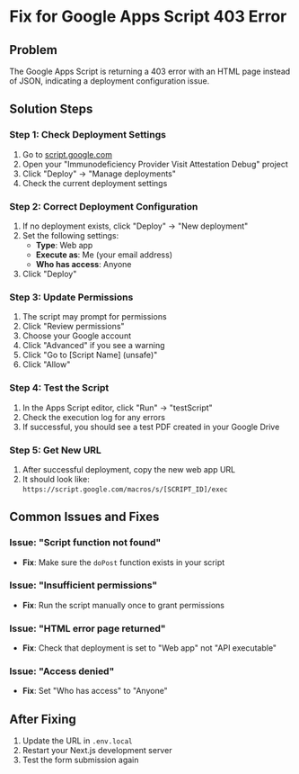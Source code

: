 # Fix for Google Apps Script 403 Error

## Problem
The Google Apps Script is returning a 403 error with an HTML page instead of JSON, indicating a deployment configuration issue.

## Solution Steps

### Step 1: Check Deployment Settings
1. Go to [script.google.com](https://script.google.com)
2. Open your "Immunodeficiency Provider Visit Attestation Debug" project
3. Click "Deploy" → "Manage deployments"
4. Check the current deployment settings

### Step 2: Correct Deployment Configuration
1. If no deployment exists, click "Deploy" → "New deployment"
2. Set the following settings:
   - **Type**: Web app
   - **Execute as**: Me (your email address)
   - **Who has access**: Anyone
3. Click "Deploy"

### Step 3: Update Permissions
1. The script may prompt for permissions
2. Click "Review permissions"
3. Choose your Google account
4. Click "Advanced" if you see a warning
5. Click "Go to [Script Name] (unsafe)" 
6. Click "Allow"

### Step 4: Test the Script
1. In the Apps Script editor, click "Run" → "testScript"
2. Check the execution log for any errors
3. If successful, you should see a test PDF created in your Google Drive

### Step 5: Get New URL
1. After successful deployment, copy the new web app URL
2. It should look like: `https://script.google.com/macros/s/[SCRIPT_ID]/exec`

## Common Issues and Fixes

### Issue: "Script function not found"
- **Fix**: Make sure the `doPost` function exists in your script

### Issue: "Insufficient permissions"
- **Fix**: Run the script manually once to grant permissions

### Issue: "HTML error page returned"
- **Fix**: Check that deployment is set to "Web app" not "API executable"

### Issue: "Access denied"
- **Fix**: Set "Who has access" to "Anyone"

## After Fixing
1. Update the URL in `.env.local`
2. Restart your Next.js development server
3. Test the form submission again

